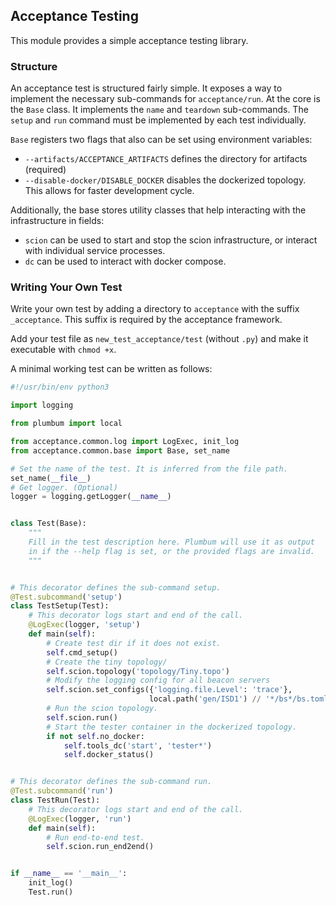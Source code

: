 ## Acceptance Testing

This module provides a simple acceptance testing library.

### Structure

An acceptance test is structured fairly simple. It exposes a way 
to implement the necessary sub-commands for `acceptance/run`.
At the core is the `Base` class. It implements the `name` and `teardown`
sub-commands. The `setup` and `run` command must be implemented by
each test individually.

`Base` registers two flags that also can be set using environment variables:
- `--artifacts/ACCEPTANCE_ARTIFACTS` defines the directory for artifacts 
  (required)
- `--disable-docker/DISABLE_DOCKER` disables the dockerized topology.
  This allows for faster development cycle.

Additionally, the base stores utility classes that help 
interacting with the infrastructure in fields:
- `scion` can be used to start and stop the scion infrastructure, 
   or interact with individual service processes.
- `dc` can be used to interact with docker compose.

### Writing Your Own Test

Write your own test by adding a directory to `acceptance` with the suffix 
`_acceptance`. This suffix is required by the acceptance framework.

Add your test file as `new_test_acceptance/test` (without `.py`) and
make it executable with `chmod +x`.

A minimal working test can be written as follows:

````python
#!/usr/bin/env python3

import logging

from plumbum import local

from acceptance.common.log import LogExec, init_log
from acceptance.common.base import Base, set_name

# Set the name of the test. It is inferred from the file path.
set_name(__file__)
# Get logger. (Optional)
logger = logging.getLogger(__name__)


class Test(Base):
    """
    Fill in the test description here. Plumbum will use it as output
    in if the --help flag is set, or the provided flags are invalid.
    """


# This decorator defines the sub-command setup.
@Test.subcommand('setup')
class TestSetup(Test):
    # This decorator logs start and end of the call.
    @LogExec(logger, 'setup')
    def main(self):
        # Create test dir if it does not exist.
        self.cmd_setup()
        # Create the tiny topology/
        self.scion.topology('topology/Tiny.topo')
        # Modify the logging config for all beacon servers
        self.scion.set_configs({'logging.file.Level': 'trace'}, 
                               local.path('gen/ISD1') // '*/bs*/bs.toml')
        # Run the scion topology.
        self.scion.run()
        # Start the tester container in the dockerized topology.
        if not self.no_docker:
            self.tools_dc('start', 'tester*')
            self.docker_status()


# This decorator defines the sub-command run.
@Test.subcommand('run')
class TestRun(Test):
    # This decorator logs start and end of the call.
    @LogExec(logger, 'run')
    def main(self):
        # Run end-to-end test.
        self.scion.run_end2end()


if __name__ == '__main__':
    init_log()
    Test.run()
````
